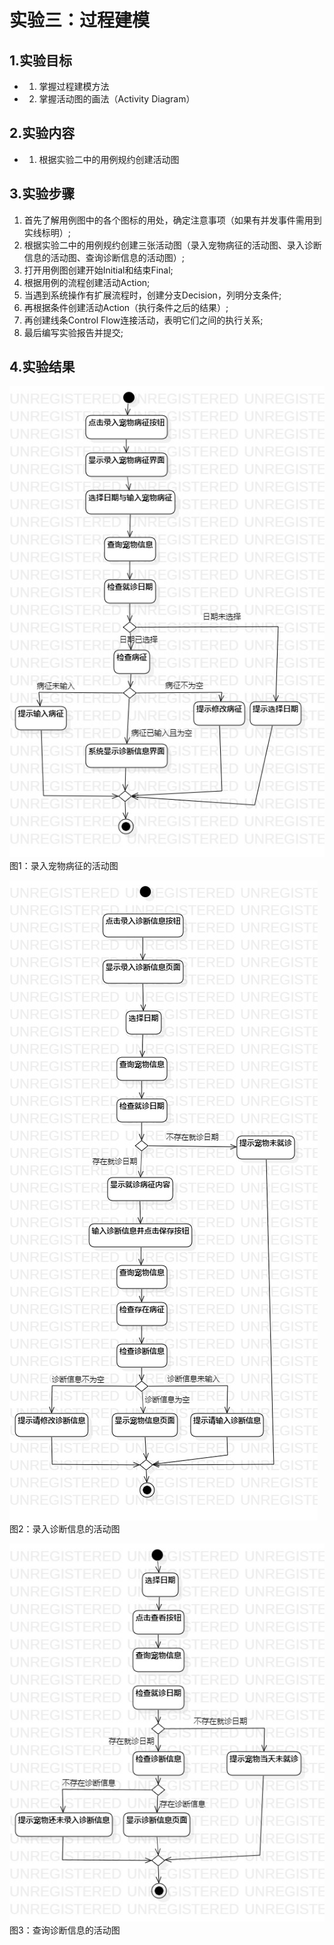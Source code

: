 # 实验三：过程建模

## 1.实验目标

 - 1. 掌握过程建模方法
 - 2. 掌握活动图的画法（Activity Diagram）

## 2.实验内容

 - 1. 根据实验二中的用例规约创建活动图

## 3.实验步骤

1. 首先了解用例图中的各个图标的用处，确定注意事项（如果有并发事件需用到实线标明）;  
2. 根据实验二中的用例规约创建三张活动图（录入宠物病征的活动图、录入诊断信息的活动图、查询诊断信息的活动图）;  
3. 打开用例图创建开始Initial和结束Final;  
4. 根据用例的流程创建活动Action;  
5. 当遇到系统操作有扩展流程时，创建分支Decision，列明分支条件;  
6. 再根据条件创建活动Action（执行条件之后的结果）;  
7. 再创建线条Control Flow连接活动，表明它们之间的执行关系;  
8. 最后编写实验报告并提交;  

## 4.实验结果

![录入宠物病征的活动图](./录入宠物病征的活动图.jpg)  
图1：录入宠物病征的活动图

![录入诊断信息的活动图](./录入诊断信息的活动图.jpg)  
图2：录入诊断信息的活动图

![查询诊断信息的活动图](./查询诊断信息的活动图.jpg)  
图3：查询诊断信息的活动图
